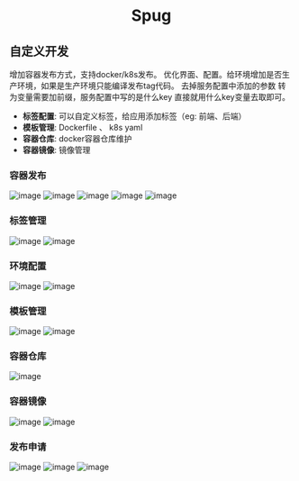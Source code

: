 <h1 align="center">Spug</h1>

## 自定义开发
增加容器发布方式，支持docker/k8s发布。
优化界面、配置。给环境增加是否生产环境，如果是生产环境只能编译发布tag代码。
去掉服务配置中添加的参数 转为变量需要加前缀，服务配置中写的是什么key 直接就用什么key变量去取即可。
- **标签配置**: 可以自定义标签，给应用添加标签（eg: 前端、后端）
- **模板管理**: Dockerfile 、 k8s yaml
- **容器仓库**: docker容器仓库维护
- **容器镜像**: 镜像管理

### 容器发布
![image](https://github.com/ccx0lw/spug/assets/20969915/6c98e6fb-cf9e-4f5e-a604-165283ecbb11)
![image](https://github.com/ccx0lw/spug/assets/20969915/43b1ece6-b94a-4d1a-8d5e-dcc1cd5af1cb)
![image](https://github.com/ccx0lw/spug/assets/20969915/2c54d89a-b268-4fdb-878e-f716ca8a1b80)
![image](https://github.com/ccx0lw/spug/assets/20969915/4b9552f8-ed20-4855-8c56-6abeda528f7d)
![image](https://github.com/ccx0lw/spug/assets/20969915/70b17beb-a6eb-4da8-bf62-ec03a0eb7bec)
### 标签管理
![image](https://github.com/ccx0lw/spug/assets/20969915/ebe9e2a6-db30-4f58-b862-4a88e9a90140)
![image](https://github.com/ccx0lw/spug/assets/20969915/a551258f-3959-4760-aaae-ee8d49773a81)
### 环境配置
![image](https://github.com/ccx0lw/spug/assets/20969915/830156f3-535a-40d7-b8b7-8f8715e08454)
![image](https://github.com/ccx0lw/spug/assets/20969915/10143018-298e-433b-894d-82f67ac8b68f)
### 模板管理
![image](https://github.com/ccx0lw/spug/assets/20969915/e2b4912e-1d7b-44d8-a2e1-bb86a8890299)
![image](https://github.com/ccx0lw/spug/assets/20969915/302d549d-c8d6-443d-90d3-7d89c1ff9a2a)
### 容器仓库
![image](https://github.com/ccx0lw/spug/assets/20969915/9609c317-b2f2-4ab0-b726-4b9ec7711602)
### 容器镜像
![image](https://github.com/ccx0lw/spug/assets/20969915/799f3b8d-38eb-49b3-ac6c-bb8473c365cc)
![image](https://github.com/ccx0lw/spug/assets/20969915/a95ad161-a555-4a3d-9dd3-faa973471443)


### 发布申请
![image](https://github.com/ccx0lw/spug/assets/20969915/439c43a4-787a-429d-a476-abbd4a687966)
![image](https://github.com/ccx0lw/spug/assets/20969915/bb4d64ca-a0f4-4e65-b354-8e2fc73f802b)
![image](https://github.com/ccx0lw/spug/assets/20969915/090b65a9-1e44-4a7c-b6c4-af75aea82039)
